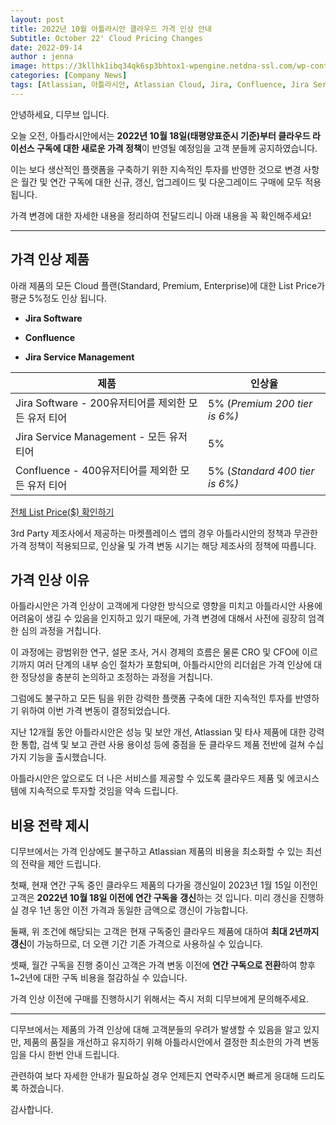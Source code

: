 ```yaml
---
layout: post
title: 2022년 10월 아틀라시안 클라우드 가격 인상 안내
Subtitle: October 22' Cloud Pricing Changes
date: 2022-09-14
author : jenna
image: https://3kllhk1ibq34qk6sp3bhtox1-wpengine.netdna-ssl.com/wp-content/uploads/2022/08/shareholder-letter-q4fy22_1120x545@2x-1-1536x748.png
categories: [Company News]
tags: [Atlassian, 아틀라시안, Atlassian Cloud, Jira, Confluence, Jira Service Management, 아틀라시안클라우드, 협업툴, 아틀라시안가격]
---
```


안녕하세요, 디무브 입니다.

오늘 오전, 아틀라시안에서는 **2022년 10월 18일(태평양표준시 기준)부터 클라우드 라이선스 구독에 대한 새로운 가격 정책**이 반영될 예정임을 고객 분들께 공지하였습니다.

이는 보다 생산적인 플랫폼을 구축하기 위한 지속적인 투자를 반영한 것으로 변경 사항은 월간 및 연간 구독에 대한 신규, 갱신, 업그레이드 및 다운그레이드 구매에 모두 적용됩니다.

가격 변경에 대한 자세한 내용을 정리하여 전달드리니 아래 내용을 꼭 확인해주세요!

----------

## 가격 인상 제품

아래 제품의 모든 Cloud 플랜(Standard, Premium, Enterprise)에 대한 List Price가 평균 5%정도 인상 됩니다.

-   **Jira Software**
    
-   **Confluence**
    
-   **Jira Service Management**

| **제품** | **인상율** |
|--|--|
| Jira Software - 200유저티어를 제외한 모든 유저 티어 | 5% (_Premium 200 tier is 6%)_ |
| Jira Service Management - 모든 유저 티어 | 5% |
| Confluence - 400유저티어를 제외한 모든 유저 티어 | 5% (_Standard 400 tier is 6%)_|
    

[전체 List Price($) 확인하기](https://www.atlassian.com/licensing/future-pricing/cloud-pricing/pricing-tables "https://www.atlassian.com/licensing/future-pricing/cloud-pricing/pricing-tables")

3rd Party 제조사에서 제공하는 마켓플레이스 앱의 경우 아틀라시안의 정책과 무관한 가격 정책이 적용되므로, 인상율 및 가격 변동 시기는 해당 제조사의 정책에 따릅니다.


## 가격 인상 이유

아틀라시안은 가격 인상이 고객에게 다양한 방식으로 영향을 미치고 아틀라시안 사용에 어려움이 생길 수 있음을 인지하고 있기 때문에, 가격 변경에 대해서 사전에 굉장히 엄격한 심의 과정을 거칩니다.

이 과정에는 광범위한 연구, 설문 조사, 거시 경제의 흐름은 물론 CRO 및 CFO에 이르기까지 여러 단계의 내부 승인 절차가 포함되며, 아틀라시안의 리더쉽은 가격 인상에 대한 정당성을 충분히 논의하고 조정하는 과정을 거칩니다.

그럼에도 불구하고 모든 팀을 위한 강력한 플랫폼 구축에 대한 지속적인 투자를 반영하기 위하여 이번 가격 변동이 결정되었습니다.

지난 12개월 동안 아틀라시안은 성능 및 보안 개선, Atlassian 및 타사 제품에 대한 강력한 통합, 검색 및 보고 관련 사용 용이성 등에 중점을 둔 클라우드 제품 전반에 걸쳐 수십 가지 기능을 출시했습니다.

아틀라시안은 앞으로도 더 나은 서비스를 제공할 수 있도록 클라우드 제품 및 에코시스템에 지속적으로 투자할 것임을 약속 드립니다.

## 비용 전략 제시

디무브에서는 가격 인상에도 불구하고 Atlassian 제품의 비용을 최소화할 수 있는 최선의 전략을 제안 드립니다.

첫째, 현재 연간 구독 중인 클라우드 제품의 다가올 갱신일이 2023년 1월 15일 이전인 고객은 **2022년 10월 18일 이전에 연간 구독을** **갱신**하는 것 입니다. 미리 갱신을 진행하실 경우 1년 동안 이전 가격과 동일한 금액으로 갱신이 가능합니다.

둘째, 위 조건에 해당되는 고객은 현재 구독중인 클라우드 제품에 대하여 **최대 2년까지 갱신**이 가능하므로, 더 오랜 기간 기존 가격으로 사용하실 수 있습니다.

셋째, 월간 구독을 진행 중이신 고객은 가격 변동 이전에 **연간 구독으로 전환**하여 향후 1~2년에 대한 구독 비용을 절감하실 수 있습니다.

가격 인상 이전에 구매를 진행하시기 위해서는 즉시 저희 디무브에게 문의해주세요.

----------

디무브에서는 제품의 가격 인상에 대해 고객분들의 우려가 발생할 수 있음을 알고 있지만, 제품의 품질을 개선하고 유지하기 위해 아틀라시안에서 결정한 최소한의 가격 변동임을 다시 한번 안내 드립니다.

관련하여 보다 자세한 안내가 필요하실 경우 언제든지 연락주시면 빠르게 응대해 드리도록 하겠습니다.

감사합니다.
